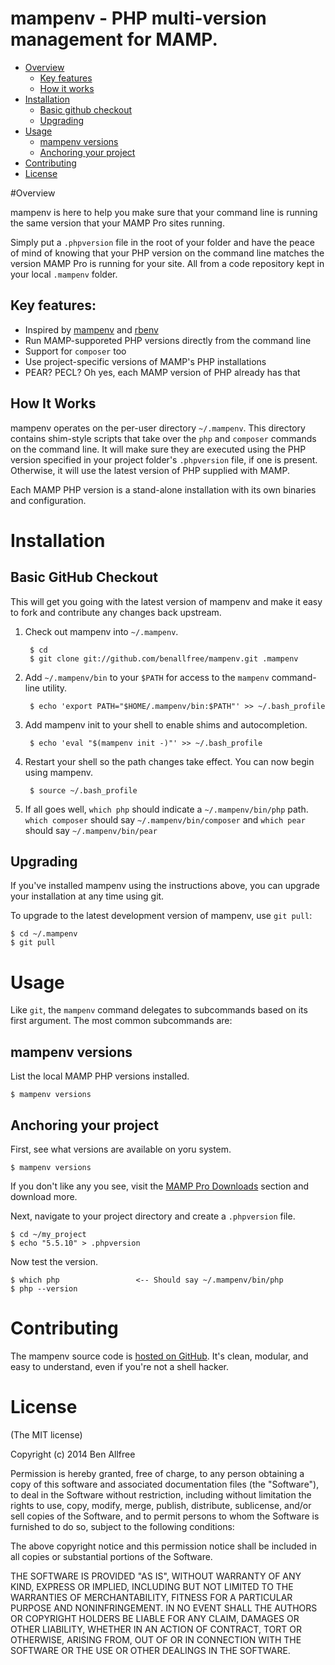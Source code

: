 # mampenv - PHP multi-version management for MAMP.

* [Overview](#Overivew)
  * [Key features](#key-features)
  * [How it works](#how-it-works)
* [Installation](#installation)
  * [Basic github checkout](#basic-gitHub-checkout) 
  * [Upgrading](#upgrading)
* [Usage](#usage)
  * [mampenv versions](#mampenv-versions)
  * [Anchoring your project](#anchoring-your-project)
* [Contributing](#contributing)
* [License](#license)

#Overview

mampenv is here to help you make sure that your command line is running the same
version that your MAMP Pro sites running.

Simply put a `.phpversion` file in the root of your folder and have the peace
of mind of knowing that your PHP version on the command line matches the version
MAMP Pro is running for your site. All from a code repository kept in your local
`.mampenv` folder.

## Key features:

 * Inspired by [mampenv](https://github.com/mampenv/mampenv) and [rbenv](https://github.com/sstephenson/rbenv) 
 * Run MAMP-supporeted PHP versions directly from the command line
 * Support for `composer` too
 * Use project-specific versions of MAMP's PHP installations
 * PEAR? PECL? Oh yes, each MAMP version of PHP already has that

## How It Works

mampenv operates on the per-user directory `~/.mampenv`. This directory
contains shim-style scripts that take over the `php` and `composer` commands
on the command line. It will make sure they are executed using the PHP version
specified in your project folder's `.phpversion` file, if one is present. Otherwise,
it will use the latest version of PHP supplied with MAMP.

Each MAMP PHP version is a stand-alone installation with its own binaries and configuration.

# Installation

## Basic GitHub Checkout

This will get you going with the latest version of mampenv and make it
easy to fork and contribute any changes back upstream.

1. Check out mampenv into `~/.mampenv`.

        $ cd
        $ git clone git://github.com/benallfree/mampenv.git .mampenv

2. Add `~/.mampenv/bin` to your `$PATH` for access to the `mampenv`
   command-line utility.

        $ echo 'export PATH="$HOME/.mampenv/bin:$PATH"' >> ~/.bash_profile

3. Add mampenv init to your shell to enable shims and autocompletion.

        $ echo 'eval "$(mampenv init -)"' >> ~/.bash_profile

4. Restart your shell so the path changes take effect. You can now
   begin using mampenv.

        $ source ~/.bash_profile

5. If all goes well, `which php` should indicate a `~/.mampenv/bin/php` path. `which composer` should say `~/.mampenv/bin/composer` and `which pear` should say `~/.mampenv/bin/pear`

## Upgrading

If you've installed mampenv using the instructions above, you can
upgrade your installation at any time using git.

To upgrade to the latest development version of mampenv, use `git pull`:

    $ cd ~/.mampenv
    $ git pull

# Usage

Like `git`, the `mampenv` command delegates to subcommands based on its
first argument. The most common subcommands are:

## mampenv versions

List the local MAMP PHP versions installed.

    $ mampenv versions

## Anchoring your project

First, see what versions are available on yoru system. 

    $ mampenv versions

If you don't like any you see, visit the [MAMP Pro Downloads](http://www.mamp.info/en/downloads/) section and download more.

Next, navigate to your project directory and create a `.phpversion` file.

    $ cd ~/my_project
    $ echo "5.5.10" > .phpversion

Now test the version.

    $ which php                 <-- Should say ~/.mampenv/bin/php
    $ php --version

# Contributing

The mampenv source code is [hosted on
GitHub](https://github.com/benallfree/mampenv). It's clean, modular,
and easy to understand, even if you're not a
shell hacker.

# License

(The MIT license)

Copyright (c) 2014 Ben Allfree

Permission is hereby granted, free of charge, to any person obtaining
a copy of this software and associated documentation files (the
"Software"), to deal in the Software without restriction, including
without limitation the rights to use, copy, modify, merge, publish,
distribute, sublicense, and/or sell copies of the Software, and to
permit persons to whom the Software is furnished to do so, subject to
the following conditions:

The above copyright notice and this permission notice shall be
included in all copies or substantial portions of the Software.

THE SOFTWARE IS PROVIDED "AS IS", WITHOUT WARRANTY OF ANY KIND,
EXPRESS OR IMPLIED, INCLUDING BUT NOT LIMITED TO THE WARRANTIES OF
MERCHANTABILITY, FITNESS FOR A PARTICULAR PURPOSE AND
NONINFRINGEMENT. IN NO EVENT SHALL THE AUTHORS OR COPYRIGHT HOLDERS BE
LIABLE FOR ANY CLAIM, DAMAGES OR OTHER LIABILITY, WHETHER IN AN ACTION
OF CONTRACT, TORT OR OTHERWISE, ARISING FROM, OUT OF OR IN CONNECTION
WITH THE SOFTWARE OR THE USE OR OTHER DEALINGS IN THE SOFTWARE.
